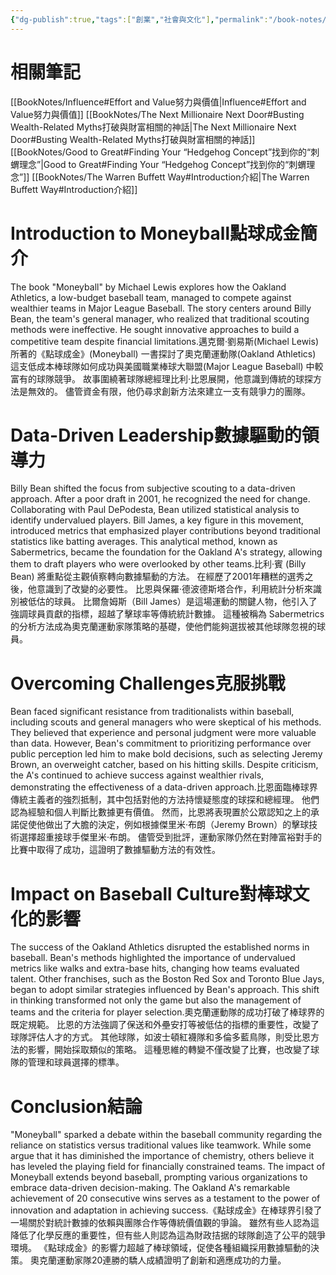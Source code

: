 ```yaml
---
{"dg-publish":true,"tags":["創業","社會與文化"],"permalink":"/book-notes/moneyball/","dgPassFrontmatter":true,"created":"2024-11-24T10:41:53.385+08:00","updated":"2024-11-28T13:17:17.904+08:00"}
---
```


# 相關筆記
[[BookNotes/Influence#Effort and Value努力與價值\|Influence#Effort and Value努力與價值]]
[[BookNotes/The Next Millionaire Next Door#Busting Wealth-Related Myths打破與財富相關的神話\|The Next Millionaire Next Door#Busting Wealth-Related Myths打破與財富相關的神話]]
[[BookNotes/Good to Great#Finding Your “Hedgehog Concept”找到你的“刺蝟理念”\|Good to Great#Finding Your “Hedgehog Concept”找到你的“刺蝟理念”]]
[[BookNotes/The Warren Buffett Way#Introduction介紹\|The Warren Buffett Way#Introduction介紹]]
# Introduction to Moneyball點球成金簡介

The book "Moneyball" by Michael Lewis explores how the Oakland Athletics, a low-budget baseball team, managed to compete against wealthier teams in Major League Baseball. The story centers around Billy Bean, the team's general manager, who realized that traditional scouting methods were ineffective. He sought innovative approaches to build a competitive team despite financial limitations.邁克爾·劉易斯(Michael Lewis) 所著的《點球成金》(Moneyball) 一書探討了奧克蘭運動隊(Oakland Athletics) 這支低成本棒球隊如何成功與美國職業棒球大聯盟(Major League Baseball) 中較富有的球隊競爭。 故事圍繞著球隊總經理比利·比恩展開，他意識到傳統的球探方法是無效的。 儘管資金有限，他仍尋求創新方法來建立一支有競爭力的團隊。

# Data-Driven Leadership數據驅動的領導力

Billy Bean shifted the focus from subjective scouting to a data-driven approach. After a poor draft in 2001, he recognized the need for change. Collaborating with Paul DePodesta, Bean utilized statistical analysis to identify undervalued players. Bill James, a key figure in this movement, introduced metrics that emphasized player contributions beyond traditional statistics like batting averages. This analytical method, known as Sabermetrics, became the foundation for the Oakland A's strategy, allowing them to draft players who were overlooked by other teams.比利·賓 (Billy Bean) 將重點從主觀偵察轉向數據驅動的方法。 在經歷了2001年糟糕的選秀之後，他意識到了改變的必要性。 比恩與保羅·德波德斯塔合作，利用統計分析來識別被低估的球員。 比爾詹姆斯（Bill James）是這場運動的關鍵人物，他引入了強調球員貢獻的指標，超越了擊球率等傳統統計數據。 這種被稱為 Sabermetrics 的分析方法成為奧克蘭運動家隊策略的基礎，使他們能夠選拔被其他球隊忽視的球員。

# Overcoming Challenges克服挑戰

Bean faced significant resistance from traditionalists within baseball, including scouts and general managers who were skeptical of his methods. They believed that experience and personal judgment were more valuable than data. However, Bean's commitment to prioritizing performance over public perception led him to make bold decisions, such as selecting Jeremy Brown, an overweight catcher, based on his hitting skills. Despite criticism, the A's continued to achieve success against wealthier rivals, demonstrating the effectiveness of a data-driven approach.比恩面臨棒球界傳統主義者的強烈抵制，其中包括對他的方法持懷疑態度的球探和總經理。 他們認為經驗和個人判斷比數據更有價值。 然而，比恩將表現置於公眾認知之上的承諾促使他做出了大膽的決定，例如根據傑里米·布朗（Jeremy Brown）的擊球技術選擇超重接球手傑里米·布朗。 儘管受到批評，運動家隊仍然在對陣富裕對手的比賽中取得了成功，這證明了數據驅動方法的有效性。

# Impact on Baseball Culture對棒球文化的影響

The success of the Oakland Athletics disrupted the established norms in baseball. Bean's methods highlighted the importance of undervalued metrics like walks and extra-base hits, changing how teams evaluated talent. Other franchises, such as the Boston Red Sox and Toronto Blue Jays, began to adopt similar strategies influenced by Bean's approach. This shift in thinking transformed not only the game but also the management of teams and the criteria for player selection.奧克蘭運動隊的成功打破了棒球界的既定規範。 比恩的方法強調了保送和外壘安打等被低估的指標的重要性，改變了球隊評估人才的方式。 其他球隊，如波士頓紅襪隊和多倫多藍鳥隊，則受比恩方法的影響，開始採取類似的策略。 這種思維的轉變不僅改變了比賽，也改變了球隊的管理和球員選擇的標準。

# Conclusion結論

"Moneyball" sparked a debate within the baseball community regarding the reliance on statistics versus traditional values like teamwork. While some argue that it has diminished the importance of chemistry, others believe it has leveled the playing field for financially constrained teams. The impact of Moneyball extends beyond baseball, prompting various organizations to embrace data-driven decision-making. The Oakland A's remarkable achievement of 20 consecutive wins serves as a testament to the power of innovation and adaptation in achieving success.《點球成金》在棒球界引發了一場關於對統計數據的依賴與團隊合作等傳統價值觀的爭論。 雖然有些人認為這降低了化學反應的重要性，但有些人則認為這為財政拮据的球隊創造了公平的競爭環境。 《點球成金》的影響力超越了棒球領域，促使各種組織採用數據驅動的決策。 奧克蘭運動家隊20連勝的驕人成績證明了創新和適應成功的力量。